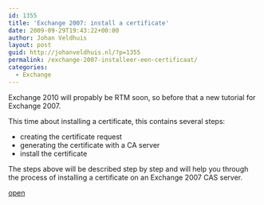 ```yaml
---
id: 1355
title: 'Exchange 2007: install a certificate'
date: 2009-09-29T19:43:22+00:00
author: Johan Veldhuis
layout: post
guid: http://johanveldhuis.nl/?p=1355
permalink: /exchange-2007-installeer-een-certificaat/
categories:
  - Exchange
---
```

Exchange 2010 will propably be RTM soon, so before that a new tutorial for Exchange 2007.

This time about installing a certificate, this contains several steps:

  * creating the certificate request
  * generating the certificate with a CA server
  * install the certificate

The steps above will be described step by step and will help you through the process of installing a certificate on an Exchange 2007 CAS server.

[open](http://johanveldhuis.nl/?page_id=1336&lang=en)